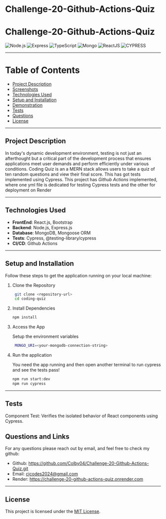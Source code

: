 # Challenge-20-Github-Actions-Quiz
# **Challenge-20-Github-Actions-Quiz**

![Node.js](https://img.shields.io/badge/Node.js-339933?style=for-the-badge&logo=nodedotjs&logoColor=white)
![Express](https://img.shields.io/badge/Express.js-000000?style=for-the-badge&logo=express&logoColor=white)
![TypeScript](https://img.shields.io/badge/TypeScript-007ACC?style=for-the-badge&logo=typescript&logoColor=white)
![Mongo](https://img.shields.io/badge/-MongoDB-13aa52?style=for-the-badge&logo=mongodb&logoColor=white)
![ReactJS](https://img.shields.io/badge/-ReactJs-61DAFB?logo=react&logoColor=white&style=for-the-badge)
![CYPRESS](https://img.shields.io/badge/Cypress-17202C?style=for-the-badge&logo=cypress&logoColor=white)

---

# Table of Contents

- [Project Description](#project-description)
- [Screenshots](#screenshots)
- [Technologies Used](#technologies-used)
- [Setup and Installation](#setup-and-installation)
- [Demonstration](#demonstration)
- [Tests](#Tests)
- [Questions](#questions)
- [License](#license)

---

## Project Description

In today's dynamic development environment, testing is not just an afterthought but a critical part of the development process that ensures applications meet user demands and perform efficiently under various conditions. Coding Quiz is an a MERN stack allows users to take a quiz of ten random questions and view their final score. This has got tests implemented using Cypress.
This project has *Github Actions* implemented, where one yml file is dedicated for testing Cypress tests and the other for deployment on Render

---

## Technologies Used

- **FrontEnd**: React.js, Bootstrap
- **Backend**: Node.js, Express.js
- **Database**: MongoDB, Mongoose ORM
- **Tests**: Cypress, @testing-library/cypress
- **CI/CD**: Github Actions

---

## Setup and Installation

Follow these steps to get the application running on your local machine:

1. Clone the Repository

   ```bash
    git clone <repository-url>
    cd coding-quiz
   ```

2. Install Dependencies

   ```bash
   npm install
   ```

3. Access the App

   Setup the environment variables

   ```bash
    MONGO_URI=<your-mongodb-connection-string>
   ```

4. Run the application

   You need the app running and then open another terminal to run cypress and see the tests pass!

   ```bash
   npm run start:dev
   npm run cypress
   ```

---

## Tests

Component Test: Verifies the isolated behavior of React components using Cypress.

## Questions and Links 

For any questions please reach out by email, and feel free to check my github:
- Github: https://github.com/Colby04/Challenge-20-Github-Actions-Quiz.git
- Email: cjcodes2024@gmail.com
- Render: https://challenge-20-github-actions-quiz.onrender.com

 
---

## License

This project is licensed under the [MIT License](https://opensource.org/licenses/MIT).